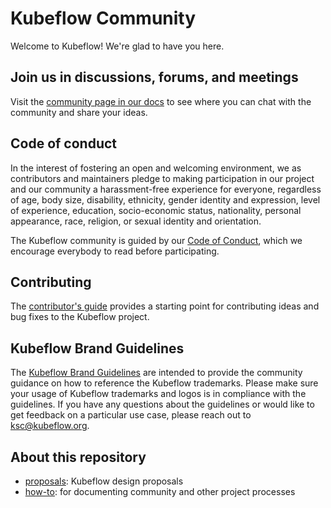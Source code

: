 # Kubeflow Community

Welcome to Kubeflow! We're glad to have you here.

## Join us in discussions, forums, and meetings

Visit the
[community page in our docs](https://www.kubeflow.org/docs/about/community/) 
to see where you can chat with the community and share your ideas.

## Code of conduct

In the interest of fostering an open and welcoming environment, we as
contributors and maintainers pledge to making participation in our project and
our community a harassment-free experience for everyone, regardless of age, body
size, disability, ethnicity, gender identity and expression, level of
experience, education, socio-economic status, nationality, personal appearance,
race, religion, or sexual identity and orientation.

The Kubeflow community is guided by our [Code of
Conduct](https://github.com/kubeflow/community/blob/master/CODE_OF_CONDUCT.md),
which we encourage everybody to read before participating.

## Contributing

The [contributor's guide](https://www.kubeflow.org/docs/about/contributing/) 
provides a starting point for contributing ideas and bug fixes to the Kubeflow 
project.

## Kubeflow Brand Guidelines

The [Kubeflow Brand Guidelines](https://www.linuxfoundation.org/legal/trademark-usage) are intended to provide the community guidance on how to reference the Kubeflow trademarks.
Please make sure your usage of Kubeflow trademarks and logos is in compliance with the guidelines. 
If you have any questions about the guidelines or would like to get feedback on a particular use case,
please reach out to ksc@kubeflow.org.

## About this repository

* [proposals](https://github.com/kubeflow/community/tree/master/proposals): Kubeflow design proposals
* [how-to](https://github.com/kubeflow/community/tree/master/how-to): for documenting community and other project processes

